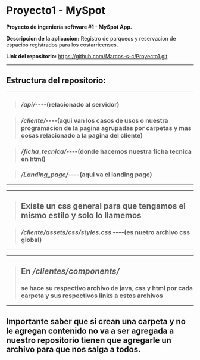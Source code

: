 # Proyecto1 - MySpot

**Proyecto de ingeniería software #1 - MySpot App.**

**Descripcion de la aplicacion:** Registro de parqueos y reservacion de espacios registrados para los costarricenses.

**Link del repositorio:** https://github.com/Marcos-s-c/Proyecto1.git 

---

## Estructura del repositorio:

---

> ### _/api/_----(relacionado al servidor)

> ### _/cliente/_----(aqui van los casos de usos o nuestra programacion de la pagina agrupadas por carpetas y mas cosas relacionado a la pagina del cliente)

> ### _/ficha_tecnica/_----(donde hacemos nuestra ficha tecnica en html)

> ### _/Landing_page/_----(aqui va el landing page)

---

---

> ## Existe un css general para que tengamos el mismo estilo y solo lo llamemos

> ### _/cliente/assets/css/styles.css_ ----(es nuetro archivo css global)

---

---

> ## En _/clientes/components/_
>
> ### se hace su respectivo archivo de java, css y html por cada carpeta y sus respectivos links a estos archivos

---

## Importante saber que si crean una carpeta y no le agregan contenido no va a ser agregada a nuestro repositorio tienen que agregarle un archivo para que nos salga a todos.

